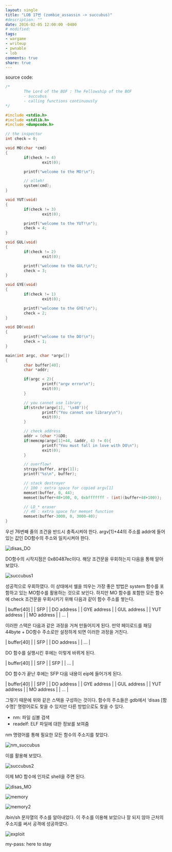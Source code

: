 ```yaml
---
layout: single
title: "LOB 17번 (zombie_assassin -> succubus)"
#description: ""
date: 2016-02-05 12:00:00 -0400
# modified: 
tags: 
- wargame
- writeup
- pwnable
- lob
comments: true
share: true
---
```


source code:

```c
/*
        The Lord of the BOF : The Fellowship of the BOF
        - succubus
        - calling functions continuously
*/

#include <stdio.h>
#include <stdlib.h>
#include <dumpcode.h>

// the inspector
int check = 0;

void MO(char *cmd)
{
        if(check != 4)
                exit(0);

        printf("welcome to the MO!\n");

        // olleh!
        system(cmd);
}

void YUT(void)
{
        if(check != 3)
                exit(0);

        printf("welcome to the YUT!\n");
        check = 4;
}

void GUL(void)
{
        if(check != 2)
                exit(0);

        printf("welcome to the GUL!\n");
        check = 3;
}

void GYE(void)
{
        if(check != 1)
                exit(0);

        printf("welcome to the GYE!\n");
        check = 2;
}

void DO(void)
{
        printf("welcome to the DO!\n");
        check = 1;
}

main(int argc, char *argv[])
{
        char buffer[40];
        char *addr;

        if(argc < 2){
                printf("argv error\n");
                exit(0);
        }

        // you cannot use library
        if(strchr(argv[1], '\x40')){
                printf("You cannot use library\n");
                exit(0);
        }

        // check address
        addr = (char *)&DO;
        if(memcmp(argv[1]+44, &addr, 4) != 0){
                printf("You must fall in love with DO\n");
                exit(0);
        }

        // overflow!
        strcpy(buffer, argv[1]);
        printf("%s\n", buffer);

        // stack destroyer
        // 100 : extra space for copied argv[1]
        memset(buffer, 0, 44);
        memset(buffer+48+100, 0, 0xbfffffff - (int)(buffer+48+100));

        // LD_* eraser
        // 40 : extra space for memset function
        memset(buffer-3000, 0, 3000-40);
}
```

우선 76번째 줄의 조건을 반드시 충족시켜야 한다. argv[1]+44의 주소를 addr에 들어있는 값인 DO함수의 주소와 일치시켜야 한다.

![disas_DO](https://s01va.github.io/assets/images/2016-02-05-LOB-17/0.png)

DO함수의 시작지점은 0x80487ec이다. 해당 조건문을 우회하는지 다음을 통해 알아보았다.

![succubus1](https://s01va.github.io/assets/images/2016-02-05-LOB-17/1.png)

성공적으로 우회하였다. 이 상태에서 쉘을 띄우는 가장 좋은 방법은 system 함수를 포함하고 있는 MO함수를 활용하는 것으로 보인다. 하지만 MO 함수를 포함한 모든 함수에 check 조건문을 우회시키기 위해 다음과 같이 함수 주소를 쌓는다.

| buffer[40] |
| SFP |
| DO address |
| GYE address |
| GUL address |
| YUT address |
| MO address |
| ... |

이러한 스택은 다음과 같은 과정을 거쳐 만들어지게 된다. 만약 페이로드를 패딩 44byte + DO함수 주소로만 설정하게 되면 이러한 과정을 거친다.

| buffer[40] |
| SFP |
| DO address |
| ... |

DO 함수를 실행시킨 후에는 이렇게 바뀌게 된다.

| buffer[40] |
| SFP |
| SFP |
| ... |

DO 함수가 끝난 후에는 SFP 다음 내용이 eip에 들어가게 된다.

| buffer[40] |
| SFP |
| DO address |
| GYE address |
| GUL address |
| YUT address |
| MO address |
| ... |

그렇기 때문에 위와 같은 스택을 구성하는 것이다.
함수의 주소들은 gdb에서 ‘disas [함수명]’ 명령어로도 찾을 수 있지만 다른 방법으로도 찾을 수 있다.

- nm: 파일 심볼 검색
- readelf: ELF 파일에 대한 정보를 보여줌

nm 명령어를 통해 필요한 모든 함수의 주소지를 찾았다.

![nm_succubus](https://s01va.github.io/assets/images/2016-02-05-LOB-17/2.png)

이를 활용해 보았다.

![succubus2](https://s01va.github.io/assets/images/2016-02-05-LOB-17/3.png)

이제 MO 함수에 인자로 shell을 주면 된다.

![disas_MO](https://s01va.github.io/assets/images/2016-02-05-LOB-17/4.png)

![memory](https://s01va.github.io/assets/images/2016-02-05-LOB-17/5.png)

![memory2](https://s01va.github.io/assets/images/2016-02-05-LOB-17/6.png)

/bin/sh 문자열의 주소를 알아내었다. 이 주소를 이용해 보았으나 잘 되지 않아 근처의 주소지를 써서 공격에 성공하였다.

![exploit](https://s01va.github.io/assets/images/2016-02-05-LOB-17/7.png)


my-pass: here to stay
